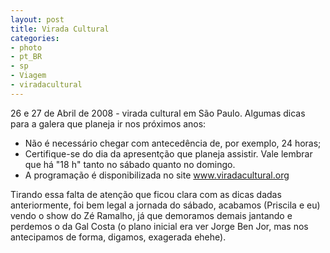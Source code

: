 ```yaml
---
layout: post
title: Virada Cultural
categories:
- photo
- pt_BR
- sp
- Viagem
- viradacultural
---
```


26 e 27 de Abril de 2008 - virada cultural em São Paulo.
Algumas dicas para a galera que planeja ir nos próximos anos:

  * Não é necessário chegar com antecedência de, por exemplo, 24 horas;
  * Certifique-se do dia da apresentção que planeja assistir. Vale lembrar que há "18 h" tanto no sábado quanto no domingo.
  * A programação é disponibilizada no site www.viradacultural.org

Tirando essa falta de atenção que ficou clara com as dicas dadas anteriormente, foi bem legal a jornada do sábado, acabamos (Priscila e eu) vendo o show do Zé Ramalho, já que demoramos demais jantando e perdemos o da Gal Costa (o plano inicial era ver Jorge Ben Jor, mas nos antecipamos de forma, digamos, exagerada ehehe).
